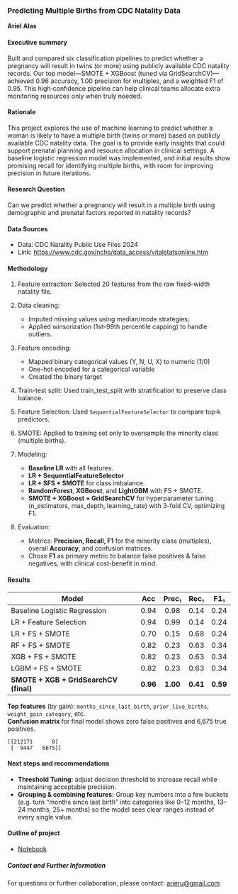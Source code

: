 ### Predicting Multiple Births from CDC Natality Data

**Ariel Alas**

#### Executive summary
Built and compared six classification pipelines to predict whether a pregnancy will result in twins (or more) using publicly available CDC natality records. Our top model—SMOTE + XGBoost (tuned via GridSearchCV)—achieved 0.96 accuracy, 1.00 precision for multiples, and a weighted F1 of 0.95. This high‐confidence pipeline can help clinical teams allocate extra monitoring resources only when truly needed.


#### Rationale
This project explores the use of machine learning to predict whether a woman is likely to have a multiple birth (twins or more) based on publicly available CDC natality data. The goal is to provide early insights that could support prenatal planning and resource allocation in clinical settings. A baseline logistic regression model was implemented, and initial results show promising recall for identifying multiple births, with room for improving precision in future iterations.

#### Research Question
Can we predict whether a pregnancy will result in a multiple birth using demographic and prenatal factors reported in natality records?

#### Data Sources
 - Data: CDC Natality Public Use Files 2024
 - Link: https://www.cdc.gov/nchs/data_access/vitalstatsonline.htm

#### Methodology
1. Feature extraction: Selected 20 features from the raw fixed-width natality file.
2. Data cleaning:
   - Imputed missing values using median/mode strategies;
   - Applied winsorization (1st–99th percentile capping) to handle outliers.
3. Feature encoding:
   - Mapped binary categorical values (Y, N, U, X) to numeric (1/0)
   - One-hot encoded for a categorical variable
   - Created the binary target
4.	Train-test split: Used train_test_split with stratification to preserve class balance.
5. Feature Selection: Used `SequentialFeatureSelector` to compare top‐k predictors.  
5.	SMOTE: Applied to training set only to oversample the minority class (multiple births).
6.	Modeling: 
      - **Baseline LR** with all features.  
      - **LR + SequentialFeatureSelector**
      - **LR + SFS + SMOTE** for class imbalance.  
      - **RandomForest**, **XGBoost**, and **LightGBM** with FS + SMOTE.  
      - **SMOTE + XGBoost + GridSearchCV** for hyperparameter tuning (n_estimators, max_depth, learning_rate) with 3-fold CV, optimizing F1.

7.	Evaluation:
      - Metrics: **Precision, Recall, F1** for the minority class (multiples), overall **Accuracy**, and confusion matrices.  
      - Chose **F1** as primary metric to balance false positives & false negatives, with clinical cost-benefit in mind.


#### Results
| Model                                 | Acc  | Prec₁ | Rec₁ | F1₁ |  
|---------------------------------------|:----:|:-----:|:----:|:---:|
| Baseline Logistic Regression          | 0.94 | 0.98  | 0.14 | 0.24|
| LR + Feature Selection                | 0.94 | 0.99  | 0.14 | 0.24|
| LR + FS + SMOTE                       | 0.70 | 0.15  | 0.68 | 0.24|
| RF + FS + SMOTE                       | 0.82 | 0.23  | 0.63 | 0.34|
| XGB + FS + SMOTE                      | 0.82 | 0.23  | 0.63 | 0.34|
| LGBM + FS + SMOTE                     | 0.82 | 0.23  | 0.63 | 0.34|
| **SMOTE + XGB + GridSearchCV (final)**| **0.96** |**1.00**|**0.41**|**0.59**|

**Top features** (by gain): `months_since_last_birth`, `prior_live_births`, `weight_gain_category`, etc.  
**Confusion matrix** for final model shows zero false positives and 6,675 true positives.

```
[[212171      0]
 [  9447   6675]]
```

#### Next steps and recommendations
- **Threshold Tuning:** adjust decision threshold to increase recall while maintaining acceptable precision.  
- **Grouping & combining features:** Group key numbers into a few buckets (e.g. turn “months since last birth” into categories like 0–12 months, 13–24 months, 25+ months) so the model sees clear ranges instead of every single value.

#### Outline of project

- [Notebook](https://github.com/AriAlas/ML-AI-Capstone/capstone)


##### Contact and Further Information
For questions or further collaboration, please contact: arieru@gmail.com
